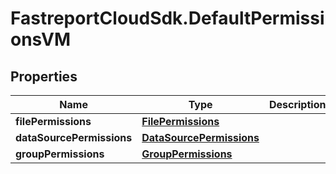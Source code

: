 # FastreportCloudSdk.DefaultPermissionsVM

## Properties

Name | Type | Description | Notes
------------ | ------------- | ------------- | -------------
**filePermissions** | [**FilePermissions**](FilePermissions.md) |  | [optional] 
**dataSourcePermissions** | [**DataSourcePermissions**](DataSourcePermissions.md) |  | [optional] 
**groupPermissions** | [**GroupPermissions**](GroupPermissions.md) |  | [optional] 



